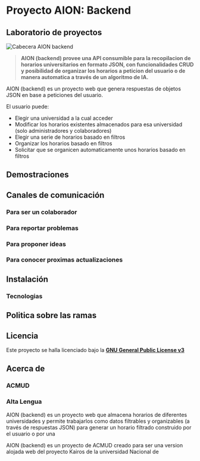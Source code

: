 # Proyecto AION: Backend
## Laboratorio de proyectos

![Cabecera AION backend](/src/recursos/CabeceraBackend.svg)

> **AION (backend) provee una API consumible para la recopilacion de horarios universitarios en formato JSON, con funcionalidades CRUD y posibilidad de organizar los horarios a peticion del usuario o de manera automatica a través de un algoritmo de IA.**

AION (backend) es un proyecto web que genera respuestas de objetos JSON en base a peticiones del usuario.

El usuario puede:
- Elegir una universidad a la cual acceder
- Modificar los horarios existentes almacenados para esa universidad (solo administradores y colaboradores)
- Elegir una serie de horarios basado en filtros
- Organizar los horarios basado en filtros
- Solicitar que se organicen automaticamente unos horarios basado en filtros

## Demostraciones

## Canales de comunicación

### Para ser un colaborador

### Para reportar problemas

### Para proponer ideas

### Para conocer proximas actualizaciones

## Instalación

### Tecnologias

## Politica sobre las ramas

## Licencia

Este proyecto se halla licenciado bajo la **[GNU General Public License v3](/LICENSE)**

## Acerca de

### ACMUD

### Alta Lengua

AION (backend) es un proyecto web que almacena horarios de diferentes universidades y permite trabajarlos como datos filtrables y organizables (a través de respuestas JSON) para generar un horario filtrado construido por el usuario o por una 

AION (backend) es un proyecto de ACMUD creado para ser una version alojada web del proyecto Kairos de la universidad Nacional de 